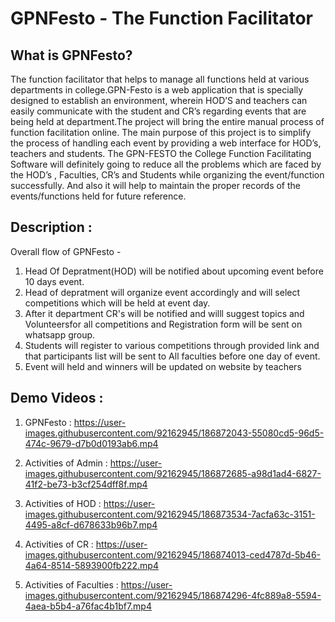 # GPNFesto - The Function Facilitator

## What is GPNFesto?
The function facilitator that helps to manage all functions held at various departments in college.GPN-Festo is a web application that is specially designed to establish an environment, wherein HOD’S and teachers can easily communicate with the student and CR’s regarding events that are being held at department.The project will bring the entire manual process of function facilitation online. The main purpose of this project is to simplify the process of handling each event by providing a web interface for HOD’s, teachers and students. The GPN-FESTO the College Function Facilitating Software will definitely going to reduce all the problems which are faced by the HOD’s , Faculties, CR’s and Students while organizing the event/function successfully. And also it will help to maintain the proper records of the events/functions held for future reference.

## Description :
Overall flow of GPNFesto -

1) Head Of Depratment(HOD) will be notified about upcoming event before 10 days event.
2) Head of depratment will organize event accordingly and will select competitions which will be held at event day.
3) After it department CR's will be notified and willl suggest topics and Volunteersfor all competitions and Registration form will be sent on whatsapp group.
4) Students will register to various competitions through provided link and that participants list will be sent to All faculties before one day of event.
5) Event will held and winners will be updated on website by teachers

## Demo Videos :
1. GPNFesto :
https://user-images.githubusercontent.com/92162945/186872043-55080cd5-96d5-474c-9679-d7b0d0193ab6.mp4

2. Activities of Admin :
https://user-images.githubusercontent.com/92162945/186872685-a98d1ad4-6827-41f2-be73-b3cf254dff8f.mp4

3. Activities of HOD :
https://user-images.githubusercontent.com/92162945/186873534-7acfa63c-3151-4495-a8cf-d678633b96b7.mp4

4. Activities of CR :
https://user-images.githubusercontent.com/92162945/186874013-ced4787d-5b46-4a64-8514-5893900fb222.mp4


5. Activities of Faculties :
https://user-images.githubusercontent.com/92162945/186874296-4fc889a8-5594-4aea-b5b4-a76fac4b1bf7.mp4


